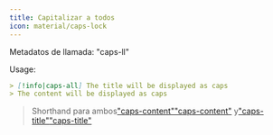 ```yaml
---
title: Capitalizar a todos
icon: material/caps-lock
---
```


Metadatos de llamada: "caps-ll"

Usage:

```md
> [!info|caps-all] The title will be displayed as caps
> The content will be displayed as caps
```
> Shorthand para ambos["caps-content"](../content-styling/page-6.md)["caps-content"](../content-styling/page-6.md)
> y["caps-title"](../title-styling/page-16.md)["caps-title"](../title-styling/page-16.md)
